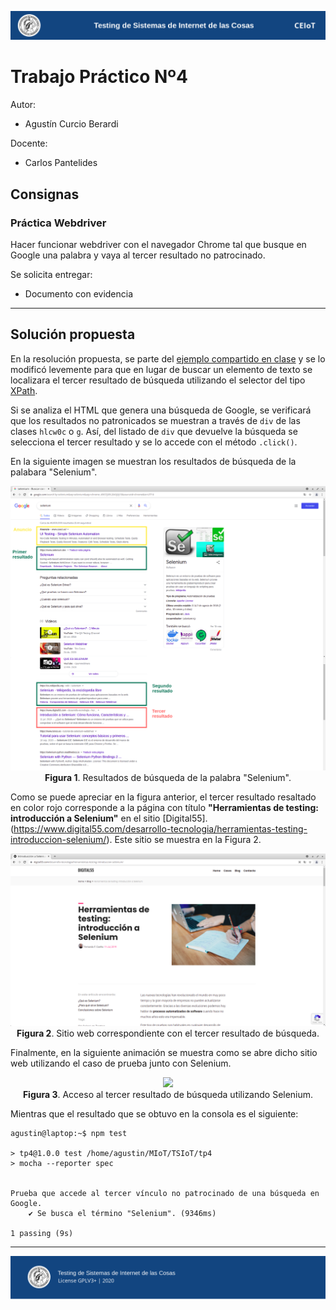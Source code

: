 ![header](doc/header.png)

# Trabajo Práctico Nº4

Autor:

* Agustín Curcio Berardi

Docente:

* Carlos Pantelides

## Consignas

### Práctica Webdriver

Hacer funcionar webdriver con el navegador Chrome tal que busque en Google una palabra y vaya al tercer resultado no patrocinado.

Se solicita entregar:
- Documento con evidencia

---

## Solución propuesta

En la resolución propuesta, se parte del [ejemplo compartido en clase](https://github.com/cpantel/TSIOT/blob/main/selenium/test.js) y se lo modificó levemente para que en lugar de buscar un elemento de texto se localizara el tercer resultado de búsqueda utilizando el selector del tipo [XPath](https://developer.mozilla.org/en-US/docs/Web/XPath).

Si se analiza el HTML que genera una búsqueda de Google, se verificará que los resultados no patronicados se muestran a través de `div` de las clases `hlcw0c` o `g`. Así, del listado de `div` que devuelve la búsqueda se selecciona el tercer resultado y se lo accede con el método `.click()`.

En la siguiente imagen se muestran los resultados de búsqueda de la palabara "Selenium".

<p align="center">
    <img src="doc/websearch.png"><br>
    <b>Figura 1</b>. Resultados de búsqueda de la palabra "Selenium".
</p>

Como se puede apreciar en la figura anterior, el tercer resultado resaltado en color rojo corresponde a la página con título **"Herramientas de testing: introducción a Selenium"** en el sitio [Digital55].(https://www.digital55.com/desarrollo-tecnologia/herramientas-testing-introduccion-selenium/). Este sitio se muestra en la Figura 2.

<p align="center">
    <img src="doc/third_result.png"><br>
    <b>Figura 2</b>. Sitio web correspondiente con el tercer resultado de búsqueda.
</p>

Finalmente, en la siguiente animación se muestra como se abre dicho sitio web utilizando el caso de prueba junto con Selenium.

<p align="center">
    <img src="doc/animation.gif"><br>
    <b>Figura 3</b>. Acceso al tercer resultado de búsqueda utilizando Selenium.
</p>

Mientras que el resultado que se obtuvo en la consola es el siguiente:

    agustin@laptop:~$ npm test

    > tp4@1.0.0 test /home/agustin/MIoT/TSIoT/tp4
    > mocha --reporter spec


    Prueba que accede al tercer vínculo no patrocinado de una búsqueda en Google.
        ✔ Se busca el término "Selenium". (9346ms)

    1 passing (9s)

---

![footer](doc/footer.png)
